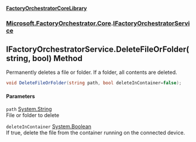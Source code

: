 #### [FactoryOrchestratorCoreLibrary](./FactoryOrchestratorCoreLibrary.md 'FactoryOrchestratorCoreLibrary')
### [Microsoft.FactoryOrchestrator.Core](./Microsoft-FactoryOrchestrator-Core.md 'Microsoft.FactoryOrchestrator.Core').[IFactoryOrchestratorService](./Microsoft-FactoryOrchestrator-Core-IFactoryOrchestratorService.md 'Microsoft.FactoryOrchestrator.Core.IFactoryOrchestratorService')
## IFactoryOrchestratorService.DeleteFileOrFolder(string, bool) Method
Permanently deletes a file or folder. If a folder, all contents are deleted.  
```csharp
void DeleteFileOrFolder(string path, bool deleteInContainer=false);
```
#### Parameters
<a name='Microsoft-FactoryOrchestrator-Core-IFactoryOrchestratorService-DeleteFileOrFolder(string_bool)-path'></a>
`path` [System.String](https://docs.microsoft.com/en-us/dotnet/api/System.String 'System.String')  
File or folder to delete  
  
<a name='Microsoft-FactoryOrchestrator-Core-IFactoryOrchestratorService-DeleteFileOrFolder(string_bool)-deleteInContainer'></a>
`deleteInContainer` [System.Boolean](https://docs.microsoft.com/en-us/dotnet/api/System.Boolean 'System.Boolean')  
If true, delete the file from the container running on the connected device.  
  
